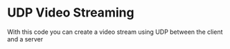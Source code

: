 # UDP Video Streaming
With this code you can create a video stream using UDP between the client and a server
